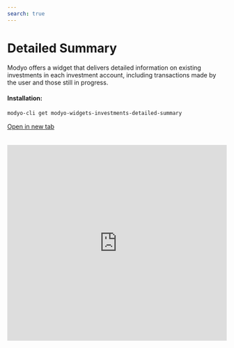 ```yaml
---
search: true
---
```


# Detailed Summary

Modyo offers a widget that delivers detailed information on existing investments in each investment account, including transactions made by the user and those still in progress.

#### Installation:

```bash
modyo-cli get modyo-widgets-investments-detailed-summary
```

[Open in new tab](https://widgets.modyo.com/inversiones/resumen-detallado)

<iframe id="widgetFrame" src="https://widgets.modyo.com/inversiones/resumen-detallado" width="100%" frameBorder="0" style="min-height:449px;overflow:auto;margin-top:20px;"/>

| Feature                    | Description                                                                                                                              |
| -------------------------- | ---------------------------------------------------------------------------------------------------------------------------------------- |
| Investment Details         | Provides a set of individual summaries for all investments that in the portfolio.                                                        |
| Investment Account Summary | Displays the grouped totals of the various investments that exist within a specific investment account.                                  |
| Pending Transactions       | Shows the operations instructed by the client still in a pending state.                                                                  |
| Latest Transactions        | Shows the latest completed transactions made in the investment account.                                                                  |
| Product Summary            | Shows the investment totals for each existing investment type in the portfolio.                                                          |
| Currency Summary           | Shows the grouped totals of different investments that exist within the portfolio, considering each available currency (USD, EUR, etc.). |

<script>

  export default {
    mounted() {

      function setIframeHeightCO(id, ht) {
          var ifrm = document.getElementById(id);
          if(ifrm) {
            ifrm.style.height = ht + 4 + "px";
          }
      }
      // iframed document sends its height using postMessage
      function handleDocHeightMsg(e) {
          // check origin
          if ( e.origin === 'https://widgets.modyo.com' ) {
              // parse data
              var data = JSON.parse( e.data );

              console.log('data:', data)
              // check data object
              if ( data['docHeight'] ) {
                  setIframeHeightCO( 'widgetFrame', data['docHeight'] );
              } else {
                  setIframeHeightCO( 'widgetFrame', 700 );
              }
          }
      }

      // assign message handler
      if ( window.addEventListener ) {
          window.addEventListener('message', handleDocHeightMsg, false);
      }
    }
  }

</script>
